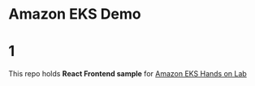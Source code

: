 # Amazon EKS Demo 
# 1
This repo holds **React Frontend sample** for [Amazon EKS Hands on Lab](https://master.d3s71i2n51x60t.amplifyapp.com/ko/)
